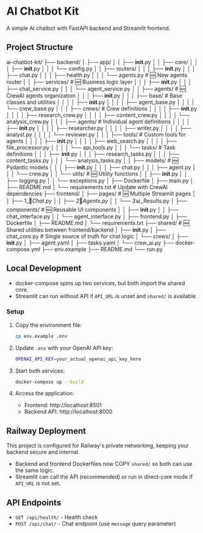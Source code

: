 # AI Chatbot Kit

A simple AI chatbot with FastAPI backend and Streamlit frontend.

## Project Structure

ai-chatbot-kit/
├── backend/
│   ├── app/
│   │   ├── __init__.py
│   │   ├── core/
│   │   │   ├── __init__.py
│   │   │   └── config.py
│   │   ├── routers/
│   │   │   ├── __init__.py
│   │   │   ├── chat.py
│   │   │   ├── health.py
│   │   │   └── agents.py              # 🆕 New agents router
│   │   ├── services/                  # 🆕 Business logic layer
│   │   │   ├── __init__.py
│   │   │   ├── chat_service.py
│   │   │   └── agent_service.py
│   │   ├── agents/                    # 🆕 CrewAI agents organization
│   │   │   ├── __init__.py
│   │   │   ├── base/                  # Base classes and utilities
│   │   │   │   ├── __init__.py
│   │   │   │   ├── agent_base.py
│   │   │   │   └── crew_base.py
│   │   │   ├── crews/                 # Crew definitions
│   │   │   │   ├── __init__.py
│   │   │   │   ├── research_crew.py
│   │   │   │   ├── content_crew.py
│   │   │   │   └── analysis_crew.py
│   │   │   ├── agents/                # Individual agent definitions
│   │   │   │   ├── __init__.py
│   │   │   │   ├── researcher.py
│   │   │   │   ├── writer.py
│   │   │   │   ├── analyst.py
│   │   │   │   └── reviewer.py
│   │   │   ├── tools/                 # Custom tools for agents
│   │   │   │   ├── __init__.py
│   │   │   │   ├── web_search.py
│   │   │   │   ├── file_processor.py
│   │   │   │   └── api_tools.py
│   │   │   └── tasks/                 # Task definitions
│   │   │       ├── __init__.py
│   │   │       ├── research_tasks.py
│   │   │       ├── content_tasks.py
│   │   │       └── analysis_tasks.py
│   │   ├── models/                    # 🆕 Pydantic models
│   │   │   ├── __init__.py
│   │   │   ├── chat.py
│   │   │   ├── agent.py
│   │   │   └── crew.py
│   │   └── utils/                     # 🆕 Utility functions
│   │       ├── __init__.py
│   │       ├── logging.py
│   │       └── exceptions.py
│   ├── Dockerfile
│   ├── main.py
│   ├── README.md
│   └── requirements.txt               # Update with CrewAI dependencies
├── frontend/
│   ├── pages/                         # 🆕 Multiple Streamlit pages
│   │   ├── 1_💬_Chat.py
│   │   ├── 2_🤖_Agents.py
│   │   └── 3_📊_Results.py
│   ├── components/                    # 🆕 Reusable UI components
│   │   ├── __init__.py
│   │   ├── chat_interface.py
│   │   └── agent_interface.py
│   ├── frontend.py
│   ├── Dockerfile
│   ├── README.md
│   └── requirements.txt
├── shared/                            # 🆕 Shared utilities between frontend/backend
│   ├── __init__.py
│   ├── chat_core.py                   # Single source of truth for chat logic
│   └── crews/
│       ├── __init__.py
│       ├── agent.yaml
│       ├── tasks.yaml
│       └── crew_ai.py
├── docker-compose.yml
├── env.example
├── README.md
└── run.py


## Local Development

- docker-compose spins up two services, but both import the shared core.
- Streamlit can run without API if `API_URL` is unset and `shared/` is available.

### Setup
1. Copy the environment file:
   ```bash
   cp env.example .env
   ```

2. Update `.env` with your OpenAI API key:
   ```bash
   OPENAI_API_KEY=your_actual_openai_api_key_here
   ```

3. Start both services:
   ```bash
   docker-compose up --build
   ```

4. Access the application:
   - Frontend: http://localhost:8501
   - Backend API: http://localhost:8000

## Railway Deployment

This project is configured for Railway's private networking, keeping your backend secure and internal.

- Backend and frontend Dockerfiles now COPY `shared/` so both can use the same logic.
- Streamlit can call the API (recommended) or run in direct-core mode if `API_URL` is not set.

## API Endpoints

- `GET /api/health/` - Health check
- `POST /api/chat/` - Chat endpoint (use `message` query parameter) 
